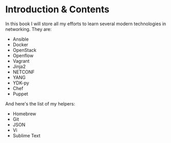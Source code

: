 # Introduction & Contents
In this book I will store all my efforts to learn several modern technologies in networking. They are:
- Ansible
- Docker
- OpenStack
- Openflow
- Vagrant
- Jinja2
- NETCONF
- YANG
- YDK-py
- Chef
- Puppet

And here's the list of my helpers:
- Homebrew
- Git
- JSON
- Vi
- Sublime Text

